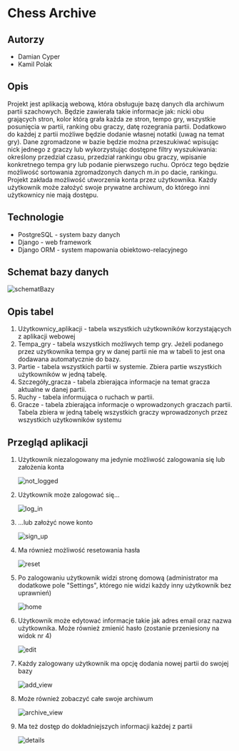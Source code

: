 # Chess Archive
## Autorzy
- Damian Cyper
- Kamil Polak
## Opis
Projekt jest aplikacją webową, która obsługuje bazę danych dla archiwum partii szachowych. Będzie zawierała takie informacje jak: nicki obu grających stron, kolor którą grała każda ze stron, tempo gry, wszystkie posunięcia w partii, ranking obu graczy, datę rozegrania partii. Dodatkowo do każdej z partii możliwe będzie dodanie własnej notatki (uwag na temat gry). Dane zgromadzone w bazie będzie można przeszukiwać wpisując nick jednego z graczy lub wykorzystując dostępne filtry wyszukiwania: określony przedział czasu, przedział rankingu obu graczy, wpisanie konkretnego tempa gry lub podanie pierwszego ruchu. Oprócz tego będzie możliwość sortowania zgromadzonych danych m.in po dacie, rankingu. Projekt zakłada możliwość utworzenia konta przez użytkownika. Każdy użytkownik może założyć swoje prywatne archiwum, do którego inni użytkownicy nie mają dostępu.
## Technologie
- PostgreSQL - system bazy danych
- Django - web framework
- Django ORM - system mapowania obiektowo-relacyjnego

## Schemat bazy danych

![schematBazy](schematBazy.png)

## Opis tabel

1. Użytkownicy_aplikacji - tabela wszystkich użytkowników korzystających z aplikacji webowej
2. Tempa_gry - tabela wszystkich możliwych temp gry. Jeżeli podanego przez użytkownika tempa gry w danej partii nie ma w tabeli to jest ona dodawana automatycznie do bazy.
3. Partie - tabela wszystkich partii w systemie. Zbiera partie wszystkich użytkowników w jedną tabelę.
4. Szczegóły_gracza - tabela zbierająca informacje na temat gracza aktualne w danej partii.
5. Ruchy - tabela informująca o ruchach w partii.
6. Gracze - tabela zbierająca informacje o wprowadzonych graczach partii. Tabela zbiera w jedną tabelę wszystkich graczy wprowadzonych przez wszystkich użytkowników systemu



## Przegląd aplikacji

1. Użytkownik niezalogowany ma jedynie możliwość zalogowania się lub założenia konta

   ![not_logged](screens\not_logged.png)

2. Użytkownik może zalogować się...

   ![log_in](screens\log_in.png)

3. ...lub założyć nowe konto

   ![sign_up](screens\sign_up.png)

4. Ma również możliwość resetowania hasła

   ![reset](screens\reset.png)

5. Po zalogowaniu użytkownik widzi stronę domową (administrator ma dodatkowe pole "Settings", którego nie widzi każdy inny użytkownik bez uprawnień)

   ![home](screens\home.png)

6. Użytkownik może edytować informacje takie jak adres email oraz nazwa użytkownika. Może również zmienić hasło (zostanie przeniesiony na widok nr 4)

   ![edit](screens\edit.png)

7. Każdy zalogowany użytkownik ma opcję dodania nowej partii do swojej bazy

   ![add_view](screens\add_view.png)

8. Może również zobaczyć całe swoje archiwum

   ![archive_view](screens\archive_view.png)

9. Ma też dostęp do dokładniejszych informacji każdej z partii

   ![details](screens\details.png)

